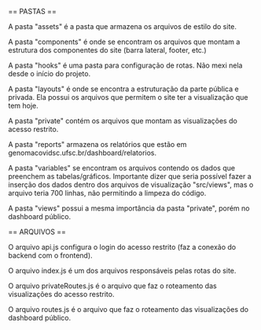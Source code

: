 == PASTAS ==

A pasta "assets" é a pasta que armazena os arquivos de estilo do site.

A pasta "components" é onde se encontram os arquivos que montam a estrutura dos componentes do site (barra lateral, footer, etc.)

A pasta "hooks" é uma pasta para configuração de rotas. Não mexi nela desde o início do projeto.

A pasta "layouts" é onde se encontra a estruturação da parte pública e privada. Ela possui os arquivos que permitem o site ter a visualização que tem hoje.

A pasta "private" contém os arquivos que montam as visualizações do acesso restrito.

A pasta "reports" armazena os relatórios que estão em genomacovidsc.ufsc.br/dashboard/relatorios.

A pasta "variables" se encontram os arquivos contendo os dados que preenchem as tabelas/gráficos. Importante dizer que seria possível fazer a inserção dos dados dentro dos arquivos de visualização "src/views", mas o arquivo teria 700 linhas, não permitindo a limpeza do código.

A pasta "views" possui a mesma importância da pasta "private", porém no dashboard público.

== ARQUIVOS ==

O arquivo api.js configura o login do acesso restrito (faz a conexão do backend com o frontend).

O arquivo index.js é um dos arquivos responsáveis pelas rotas do site.

O arquivo privateRoutes.js é o arquivo que faz o roteamento das visualizações do acesso restrito.

O arquivo routes.js é o arquivo que faz o roteamento das visualizações do dashboard público.
